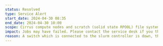 ```yaml
---
status: Resolved
type: Service Alert
start_date: 2024-04-30 08:35
end_date: 2024-04-30 10:00 
scope: Cirrus compute nodes and scratch (solid state RPOOL) file system  
impact: Jobs may have failed. Please contact the service desk if you think you require a refund 
reason: A switch which is connected to the slurm controller is down, this is causing lots of hangs on all nodes. Systems team are investigating but it may mean that all running jobs have failed. 
---
```


